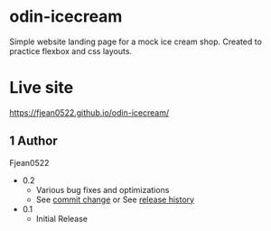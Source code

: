 # odin-icecream

Simple website landing page for a mock ice cream shop. Created to practice flexbox and css layouts.

# Live site
https://fjean0522.github.io/odin-icecream/

## 1 Author
Fjean0522

* 0.2
    * Various bug fixes and optimizations
    * See [commit change]() or See [release history]()
* 0.1
    * Initial Release
